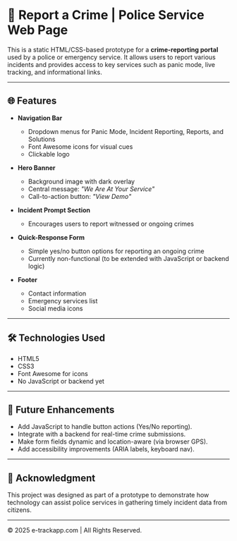# 🚨 Report a Crime | Police Service Web Page

This is a static HTML/CSS-based prototype for a **crime-reporting portal** used by a police or emergency service. It allows users to report various incidents and provides access to key services such as panic mode, live tracking, and informational links.

---

## 🌐 Features

- **Navigation Bar**
  - Dropdown menus for Panic Mode, Incident Reporting, Reports, and Solutions
  - Font Awesome icons for visual cues
  - Clickable logo

- **Hero Banner**
  - Background image with dark overlay
  - Central message: *"We Are At Your Service"*
  - Call-to-action button: *"View Demo"*

- **Incident Prompt Section**
  - Encourages users to report witnessed or ongoing crimes

- **Quick-Response Form**
  - Simple yes/no button options for reporting an ongoing crime
  - Currently non-functional (to be extended with JavaScript or backend logic)

- **Footer**
  - Contact information
  - Emergency services list
  - Social media icons

---

## 🛠️ Technologies Used

- HTML5
- CSS3
- Font Awesome for icons
- No JavaScript or backend yet
---

## 📌 Future Enhancements

- Add JavaScript to handle button actions (Yes/No reporting).
- Integrate with a backend for real-time crime submissions.
- Make form fields dynamic and location-aware (via browser GPS).
- Add accessibility improvements (ARIA labels, keyboard nav).

---

## 👮 Acknowledgment

This project was designed as part of a prototype to demonstrate how technology can assist police services in gathering timely incident data from citizens.

---

© 2025 e-trackapp.com | All Rights Reserved.
